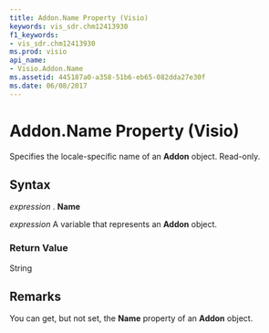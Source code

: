 ```yaml
---
title: Addon.Name Property (Visio)
keywords: vis_sdr.chm12413930
f1_keywords:
- vis_sdr.chm12413930
ms.prod: visio
api_name:
- Visio.Addon.Name
ms.assetid: 445187a0-a358-51b6-eb65-082dda27e30f
ms.date: 06/08/2017
---
```



# Addon.Name Property (Visio)

Specifies the locale-specific name of an **Addon** object. Read-only.


## Syntax

 _expression_ . **Name**

 _expression_ A variable that represents an **Addon** object.


### Return Value

String


## Remarks

You can get, but not set, the **Name** property of an **Addon** object.


